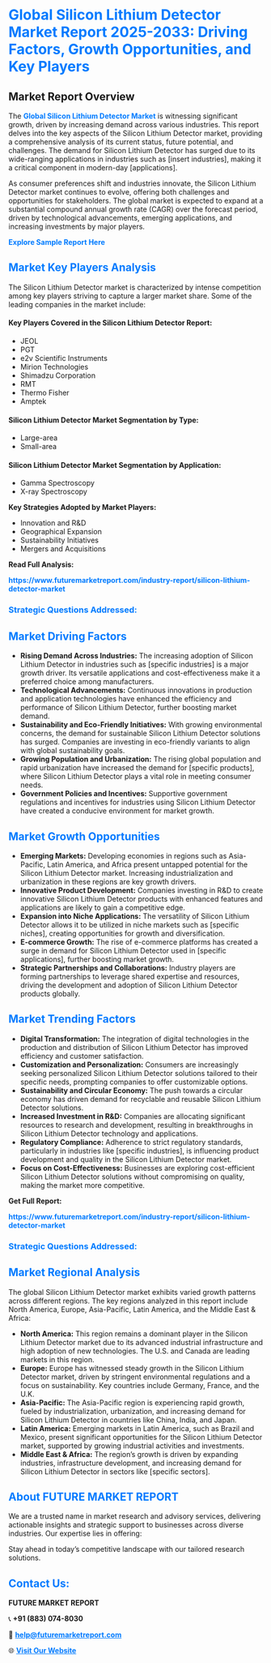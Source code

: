 <h1 style="color: #007BFF;">Global Silicon Lithium Detector Market Report 2025-2033: Driving Factors, Growth Opportunities, and Key Players</h1>

<section id="overview">
<h2>Market Report Overview</h2>
<p>The <a href="https://www.futuremarketreport.com/industry-report/silicon-lithium-detector-market" style="color: #007BFF; text-decoration: none;"><strong>Global Silicon Lithium Detector Market</strong></a> is witnessing significant growth, driven by increasing demand across various industries. This report delves into the key aspects of the Silicon Lithium Detector market, providing a comprehensive analysis of its current status, future potential, and challenges. The demand for Silicon Lithium Detector has surged due to its wide-ranging applications in industries such as [insert industries], making it a critical component in modern-day [applications].</p>
<p>As consumer preferences shift and industries innovate, the Silicon Lithium Detector market continues to evolve, offering both challenges and opportunities for stakeholders. The global market is expected to expand at a substantial compound annual growth rate (CAGR) over the forecast period, driven by technological advancements, emerging applications, and increasing investments by major players.</p>
</section>

<section id="overview">
<p><a href="https://www.futuremarketreport.com/request-sample/reportId=76504" style="color: #007BFF; text-decoration: none;"><strong>Explore Sample Report Here</strong></a></p>
</section>

<section id="key-players">
<h2 style="color: #007BFF;">Market Key Players Analysis</h2>
<p>The Silicon Lithium Detector market is characterized by intense competition among key players striving to capture a larger market share. Some of the leading companies in the market include:</p>
<h4>Key Players Covered in the Silicon Lithium Detector Report:</h4>
<ul><li>JEOL</li><li>PGT</li><li>e2v Scientific Instruments</li><li>Mirion Technologies</li><li>Shimadzu Corporation</li><li>RMT</li><li>Thermo Fisher</li><li>Amptek</li></ul>
<h4>Silicon Lithium Detector Market Segmentation by Type:</h4>
<ul><li>Large-area</li><li>Small-area</li></ul>

<h4>Silicon Lithium Detector Market Segmentation by Application:</h4>
<ul><li>Gamma Spectroscopy</li><li>X-ray Spectroscopy</li></ul>
<p><strong>Key Strategies Adopted by Market Players:</strong></p>
<ul>
<li>Innovation and R&D</li>
<li>Geographical Expansion</li>
<li>Sustainability Initiatives</li>
<li>Mergers and Acquisitions</li>
</ul>
</section>

<section>
<p><strong>Read Full Analysis: </strong></p><a href="https://www.futuremarketreport.com/industry-report/silicon-lithium-detector-market" style="color: #007BFF; text-decoration: none;"><strong>https://www.futuremarketreport.com/industry-report/silicon-lithium-detector-market</strong></a>
<h3 style="color: #007BFF;">Strategic Questions Addressed:</h3>
</section>

<section id="driving-factors">
<h2 style="color: #007BFF;">Market Driving Factors</h2>
<ul>
<li><strong>Rising Demand Across Industries:</strong> The increasing adoption of Silicon Lithium Detector in industries such as [specific industries] is a major growth driver. Its versatile applications and cost-effectiveness make it a preferred choice among manufacturers.</li>
<li><strong>Technological Advancements:</strong> Continuous innovations in production and application technologies have enhanced the efficiency and performance of Silicon Lithium Detector, further boosting market demand.</li>
<li><strong>Sustainability and Eco-Friendly Initiatives:</strong> With growing environmental concerns, the demand for sustainable Silicon Lithium Detector solutions has surged. Companies are investing in eco-friendly variants to align with global sustainability goals.</li>
<li><strong>Growing Population and Urbanization:</strong> The rising global population and rapid urbanization have increased the demand for [specific products], where Silicon Lithium Detector plays a vital role in meeting consumer needs.</li>
<li><strong>Government Policies and Incentives:</strong> Supportive government regulations and incentives for industries using Silicon Lithium Detector have created a conducive environment for market growth.</li>
</ul>
</section>

<section id="growth-opportunities">
<h2 style="color: #007BFF;">Market Growth Opportunities</h2>
<ul>
<li><strong>Emerging Markets:</strong> Developing economies in regions such as Asia-Pacific, Latin America, and Africa present untapped potential for the Silicon Lithium Detector market. Increasing industrialization and urbanization in these regions are key growth drivers.</li>
<li><strong>Innovative Product Development:</strong> Companies investing in R&D to create innovative Silicon Lithium Detector products with enhanced features and applications are likely to gain a competitive edge.</li>
<li><strong>Expansion into Niche Applications:</strong> The versatility of Silicon Lithium Detector allows it to be utilized in niche markets such as [specific niches], creating opportunities for growth and diversification.</li>
<li><strong>E-commerce Growth:</strong> The rise of e-commerce platforms has created a surge in demand for Silicon Lithium Detector used in [specific applications], further boosting market growth.</li>
<li><strong>Strategic Partnerships and Collaborations:</strong> Industry players are forming partnerships to leverage shared expertise and resources, driving the development and adoption of Silicon Lithium Detector products globally.</li>
</ul>
</section>

<section id="trending-factors">
<h2 style="color: #007BFF;">Market Trending Factors</h2>
<ul>
<li><strong>Digital Transformation:</strong> The integration of digital technologies in the production and distribution of Silicon Lithium Detector has improved efficiency and customer satisfaction.</li>
<li><strong>Customization and Personalization:</strong> Consumers are increasingly seeking personalized Silicon Lithium Detector solutions tailored to their specific needs, prompting companies to offer customizable options.</li>
<li><strong>Sustainability and Circular Economy:</strong> The push towards a circular economy has driven demand for recyclable and reusable Silicon Lithium Detector solutions.</li>
<li><strong>Increased Investment in R&D:</strong> Companies are allocating significant resources to research and development, resulting in breakthroughs in Silicon Lithium Detector technology and applications.</li>
<li><strong>Regulatory Compliance:</strong> Adherence to strict regulatory standards, particularly in industries like [specific industries], is influencing product development and quality in the Silicon Lithium Detector market.</li>
<li><strong>Focus on Cost-Effectiveness:</strong> Businesses are exploring cost-efficient Silicon Lithium Detector solutions without compromising on quality, making the market more competitive.</li>
</ul>
</section>

<section>
<p><strong>Get Full Report: </strong></p><a href="https://www.futuremarketreport.com/industry-report/silicon-lithium-detector-market" style="color: #007BFF; text-decoration: none;"><strong>https://www.futuremarketreport.com/industry-report/silicon-lithium-detector-market</strong></a>
<h3 style="color: #007BFF;">Strategic Questions Addressed:</h3>
</section>


<section id="regional-analysis">
<h2 style="color: #007BFF;">Market Regional Analysis</h2>
<p>The global Silicon Lithium Detector market exhibits varied growth patterns across different regions. The key regions analyzed in this report include North America, Europe, Asia-Pacific, Latin America, and the Middle East & Africa:</p>
<ul>
<li><strong>North America:</strong> This region remains a dominant player in the Silicon Lithium Detector market due to its advanced industrial infrastructure and high adoption of new technologies. The U.S. and Canada are leading markets in this region.</li>
<li><strong>Europe:</strong> Europe has witnessed steady growth in the Silicon Lithium Detector market, driven by stringent environmental regulations and a focus on sustainability. Key countries include Germany, France, and the U.K.</li>
<li><strong>Asia-Pacific:</strong> The Asia-Pacific region is experiencing rapid growth, fueled by industrialization, urbanization, and increasing demand for Silicon Lithium Detector in countries like China, India, and Japan.</li>
<li><strong>Latin America:</strong> Emerging markets in Latin America, such as Brazil and Mexico, present significant opportunities for the Silicon Lithium Detector market, supported by growing industrial activities and investments.</li>
<li><strong>Middle East & Africa:</strong> The region’s growth is driven by expanding industries, infrastructure development, and increasing demand for Silicon Lithium Detector in sectors like [specific sectors].</li>
</ul>
</section>

<footer>
<h2 style="color: #007BFF;">About FUTURE MARKET REPORT</h2>
<p>We are a trusted name in market research and advisory services, delivering actionable insights and strategic support to businesses across diverse industries. Our expertise lies in offering:</p>

<p>Stay ahead in today’s competitive landscape with our tailored research solutions.</p>

<h2 style="color: #007BFF;">Contact Us:</h2>
<p><strong>FUTURE MARKET REPORT</strong></p>
<p>📞 <strong>+91 (883) 074-8030</strong></p>
<p>📧 <strong><a href="mailto:help@futuremarketreport.com" style="color: #007BFF;">help@futuremarketreport.com</a></strong></p>
<p>🌐 <strong><a href="https://www.futuremarketreport.com/" style="color: #007BFF;">Visit Our Website</a></strong></p>
</footer>
